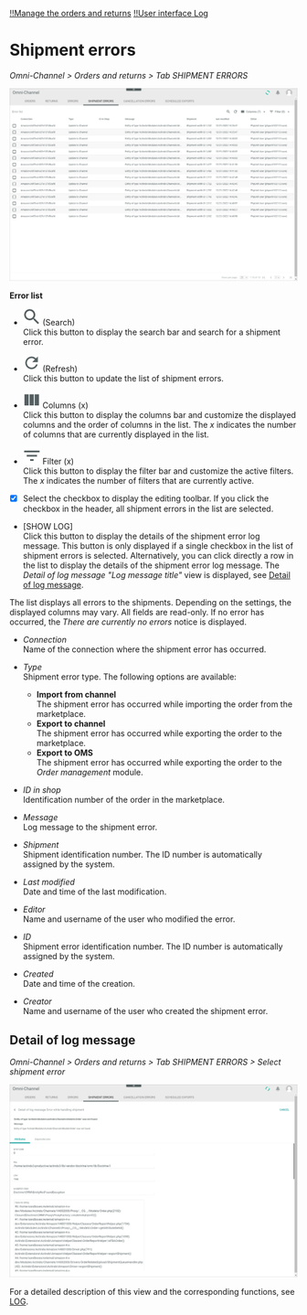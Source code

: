 [!!Manage the orders and returns](../Operation/04_ManageOrdersReturns.md)
[!!User interface Log](./06a_Log.md)

# Shipment errors

*Omni-Channel > Orders and returns > Tab SHIPMENT ERRORS*

![Shipment errors](../../Assets/Screenshots/Channels/OrdersReturns/ShipmentErrors/ShipmentErrors.png "[Shipment errors]")

**Error list**	

- ![Search](../../Assets/Icons/Search.png "[Search]") (Search)   
    Click this button to display the search bar and search for a shipment error.

- ![Refresh](../../Assets/Icons/Refresh01.png "[Refresh]") (Refresh)   
    Click this button to update the list of shipment errors.

- ![Columns](../../Assets/Icons/Columns.png "[Columns]") Columns (x)   
    Click this button to display the columns bar and customize the displayed columns and the order of columns in the list. The *x* indicates the number of columns that are currently displayed in the list.

- ![Filter](../../Assets/Icons/Filter.png "[Filter]") Filter (x)   
    Click this button to display the filter bar and customize the active filters. The *x* indicates the number of filters that are currently active.

- [x]     
    Select the checkbox to display the editing toolbar. If you click the checkbox in the header, all shipment errors in the list are selected.

- [SHOW LOG]  
    Click this button to display the details of the shipment error log message. This button is only displayed if a single checkbox in the list of shipment errors is selected. Alternatively, you can click directly a row in the list to display the details of the shipment error log message. The *Detail of log message "Log message title"* view is displayed, see [Detail of log message](#detail-of-log-message).

The list displays all errors to the shipments. Depending on the settings, the displayed columns may vary. All fields are read-only. If no error has occurred, the *There are currently no errors* notice is displayed.

- *Connection*  
    Name of the connection where the shipment error has occurred.

- *Type*  
    Shipment error type. The following options are available:   
    - **Import from channel**  
        The shipment error has occurred while importing the order from the marketplace.   
    - **Export to channel**  
        The shipment error has occurred while exporting the order to the marketplace.  
    - **Export to OMS**  
        The shipment error has occurred while exporting the order to the *Order management* module.

- *ID in shop*  
    Identification number of the order in the marketplace. 

- *Message*  
    Log message to the shipment error.  

- *Shipment*  
    Shipment identification number. The ID number is automatically assigned by the system.

- *Last modified*  
    Date and time of the last modification.

- *Editor*  
    Name and username of the user who modified the error.  

- *ID*  
    Shipment error identification number. The ID number is automatically assigned by the system.

- *Created*  
    Date and time of the creation.

- *Creator*  
    Name and username of the user who created the shipment error.


## Detail of log message

*Omni-Channel > Orders and returns > Tab SHIPMENT ERRORS > Select shipment error*

![Detail of log message](../../Assets/Screenshots/Channels/OrdersReturns/ShipmentErrors/DetailLogMessageAttributes.png "[Detail of log message]")

For a detailed description of this view and the corresponding functions, see [LOG](./06a_Log.md#detail-of-log-message).